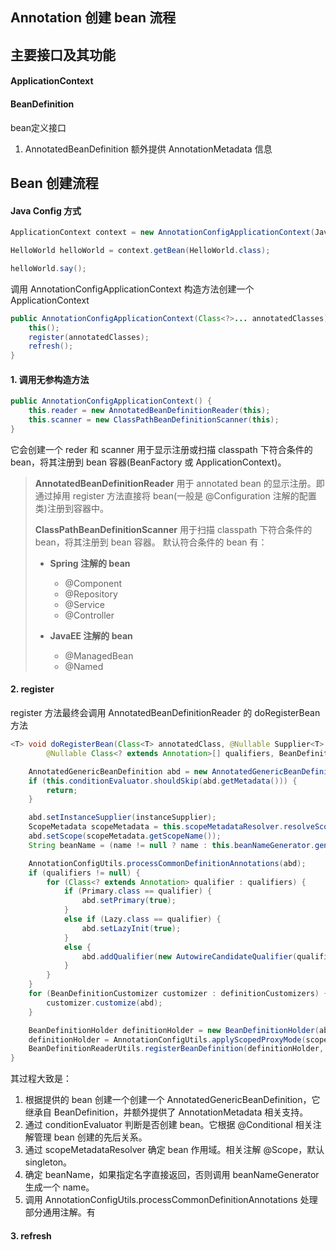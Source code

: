 ## Annotation 创建 bean 流程

## 主要接口及其功能

#### ApplicationContext

#### BeanDefinition

 bean定义接口
1. AnnotatedBeanDefinition 额外提供 AnnotationMetadata 信息

## Bean 创建流程

#### Java Config 方式

```java
ApplicationContext context = new AnnotationConfigApplicationContext(JavaConfig.class);

HelloWorld helloWorld = context.getBean(HelloWorld.class);

helloWorld.say();
```

调用 AnnotationConfigApplicationContext 构造方法创建一个 ApplicationContext

```java
public AnnotationConfigApplicationContext(Class<?>... annotatedClasses) {
    this();
    register(annotatedClasses);
    refresh();
}
```
#### 1. 调用无参构造方法

```java
public AnnotationConfigApplicationContext() {
    this.reader = new AnnotatedBeanDefinitionReader(this);
    this.scanner = new ClassPathBeanDefinitionScanner(this);
}
```

它会创建一个 reder 和 scanner 用于显示注册或扫描 classpath 下符合条件的bean，将其注册到 bean 容器(BeanFactory 或 ApplicationContext)。

> **AnnotatedBeanDefinitionReader** 用于 annotated bean 的显示注册。即通过掉用 register 方法直接将 bean(一般是 @Configuration 注解的配置类)注册到容器中。
>  
> **ClassPathBeanDefinitionScanner** 用于扫描 classpath 下符合条件的 bean，将其注册到 bean 容器。 默认符合条件的 bean 有：  
> - **Spring 注解的 bean**  
>   - @Component  
>   - @Repository  
>   - @Service  
>   - @Controller  
>
> - **JavaEE 注解的 bean**
>   - @ManagedBean
>   - @Named

#### 2. register 
register 方法最终会调用 AnnotatedBeanDefinitionReader 的 doRegisterBean 方法

```java
<T> void doRegisterBean(Class<T> annotatedClass, @Nullable Supplier<T> instanceSupplier, @Nullable String name,
        @Nullable Class<? extends Annotation>[] qualifiers, BeanDefinitionCustomizer... definitionCustomizers) {

    AnnotatedGenericBeanDefinition abd = new AnnotatedGenericBeanDefinition(annotatedClass);
    if (this.conditionEvaluator.shouldSkip(abd.getMetadata())) {
        return;
    }

    abd.setInstanceSupplier(instanceSupplier);
    ScopeMetadata scopeMetadata = this.scopeMetadataResolver.resolveScopeMetadata(abd);
    abd.setScope(scopeMetadata.getScopeName());
    String beanName = (name != null ? name : this.beanNameGenerator.generateBeanName(abd, this.registry));

    AnnotationConfigUtils.processCommonDefinitionAnnotations(abd);
    if (qualifiers != null) {
        for (Class<? extends Annotation> qualifier : qualifiers) {
            if (Primary.class == qualifier) {
                abd.setPrimary(true);
            }
            else if (Lazy.class == qualifier) {
                abd.setLazyInit(true);
            }
            else {
                abd.addQualifier(new AutowireCandidateQualifier(qualifier));
            }
        }
    }
    for (BeanDefinitionCustomizer customizer : definitionCustomizers) {
        customizer.customize(abd);
    }

    BeanDefinitionHolder definitionHolder = new BeanDefinitionHolder(abd, beanName);
    definitionHolder = AnnotationConfigUtils.applyScopedProxyMode(scopeMetadata, definitionHolder, this.registry);
    BeanDefinitionReaderUtils.registerBeanDefinition(definitionHolder, this.registry);
}
```

其过程大致是：  
1. 根据提供的 bean 创建一个创建一个 AnnotatedGenericBeanDefinition，它继承自 BeanDefinition，并额外提供了 AnnotationMetadata 相关支持。
2. 通过 conditionEvaluator 判断是否创建 bean。它根据 @Conditional 相关注解管理 bean 创建的先后关系。
3. 通过 scopeMetadataResolver 确定 bean 作用域。相关注解 @Scope，默认 singleton。 
4. 确定 beanName，如果指定名字直接返回，否则调用 beanNameGenerator 生成一个 name。
5. 调用 AnnotationConfigUtils.processCommonDefinitionAnnotations 处理部分通用注解。有 

#### 3. refresh


